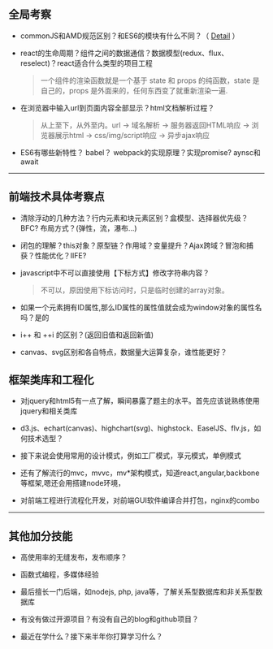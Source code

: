 ## 全局考察

* commonJS和AMD规范区别？和ES6的模块有什么不同？（ [Detail](../../structure/README.md) ）

* react的生命周期？组件之间的数据通信？数据模型(redux、flux、reselect)？react适合什么类型的项目工程

  > 一个组件的渲染函数就是一个基于 state 和 props 的纯函数，state 是自己的，props 是外面来的，任何东西变了就重新渲染一遍.

* 在浏览器中输入url到页面内容全部显示？html文档解析过程？

  > 从上至下，从外至内。url -> 域名解析 -> 服务器返回HTML响应 -> 浏览器展示html -> css/img/script响应 -> 异步ajax响应

* ES6有哪些新特性？ babel？ webpack的实现原理？实现promise? aynsc和await

----

## 前端技术具体考察点

* 清除浮动的几种方法？行内元素和块元素区别？盒模型、选择器优先级？BFC? 布局方式？(弹性，流，瀑布...)

* 闭包的理解？this对象？原型链？作用域？变量提升？Ajax跨域？冒泡和捕获？性能优化？IIFE?

* javascript中不可以直接使用【下标方式】修改字符串内容？  

  > 不可以，原因使用下标访问时，只是临时创建的array对象。

* 如果一个元素拥有ID属性,那么ID属性的属性值就会成为window对象的属性名吗？是的

* i++ 和 ++i 的区别？(返回旧值和返回新值)

* canvas、svg区别和各自特点，数据量大运算复杂，谁性能更好？

## 框架类库和工程化

* 对jquery和html5有一点了解，瞬间暴露了题主的水平。首先应该说熟练使用jquery和相关类库

* d3.js、echart(canvas)、highchart(svg)、highstock、EaselJS、flv.js，如何技术选型？

* 接下来说会使用常用的设计模式，例如工厂模式，享元模式，单例模式

* 还有了解流行的mvc，mvvc，mv*架构模式，知道react,angular,backbone等框架,嗯还会用搭建node环境，

* 对前端工程进行流程化开发，对前端GUI软件编译合并打包，nginx的combo

----

## 其他加分技能

* 高使用率的无缝发布，发布顺序？

* 函数式编程，多媒体经验

* 最后擅长一门后端，如nodejs, php, java等，了解关系型数据库和非关系型数据库

* 有没有做过开源项目？有没有自己的blog和github项目？

* 最近在学什么？接下来半年你打算学习什么？
